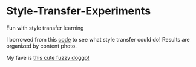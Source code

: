 # Style-Transfer-Experiments
Fun with style transfer learning

I borrowed from this [code](http://pytorch.org/tutorials/advanced/neural_style_tutorial.html) to see what style transfer could do! Results are organized by content photo. 

My fave is [this cute fuzzy doggo!](https://github.com/palmerjh/Style-Transfer-Experiments/blob/master/prelim_results/mountain/julianna_dog_600/output.jpg)
